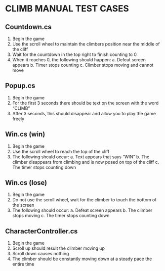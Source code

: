 # CLIMB MANUAL TEST CASES
## Countdown.cs
1.	Begin the game
2.	Use the scroll wheel to maintain the climbers position near the middle of the cliff
3.	Wait for the countdown in the top right to finish counting to 0
4.	When it reaches 0, the following should happen:
a.	Defeat screen appears
b.	Timer stops counting
c.	Climber stops moving and cannot move

## Popup.cs
1.	Begin the game
2.	For the first 3 seconds there should be text on the screen with the word “CLIMB”
3.	After 3 seconds, this should disappear and allow you to play the game freely

## Win.cs (win)
1.	Begin the game
2.	Use the scroll wheel to reach the top of the cliff
3.	The following should occur:
a.	Text appears that says “WIN”
b.	The climber disappears from climbing and is now posed on top of the cliff
c.	The timer stops counting down

## Win.cs (lose)
1.	Begin the game
2.	Do not use the scroll wheel, wait for the climber to touch the bottom of the screen
3.	The following should occur:
a.	Defeat screen appears
b.	The climber stops moving
c.	The timer stops counting down

## CharacterController.cs
1.	Begin the game
2.	Scroll up should result the climber moving up
3.	Scroll down causes nothing
4.	The climber should be constantly moving down at a steady pace the entire time
